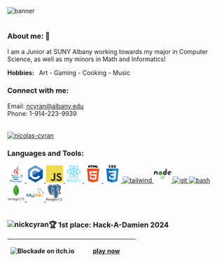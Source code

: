 ![banner](https://github.com/user-attachments/assets/76f2ec90-d2f4-4597-a268-9ec9f20d77ec)
<h1 />
<h3 align="left">About me: 👾</h3>
<p align="left">
  I am a Junior at SUNY Albany working towards my major in Computer Science, as well as my minors in Math and Informatics! 
</p>
  
<p align="left"><b>Hobbies: </b> &nbsp; Art - Gaming - Cooking - Music</p>

<h3 align="left">Connect with me:</h3>
<p align="left">

Email: ncyran@albany.edu </br>
Phone: 1-914-223-9939 </br></br>

<a href="https://linkedin.com/in/nicolas-cyran" target="blank">
  <img align="center" src="https://raw.githubusercontent.com/rahuldkjain/github-profile-readme-generator/master/src/images/icons/Social/linked-in-alt.svg" alt="nicolas-cyran" height="30" width="40" />
</a> 


</p>

<h3 align="left">Languages and Tools:</h3>
<p align="left"> 
  <a href="https://www.java.com" target="_blank" rel="noreferrer"> 
    <img src="https://raw.githubusercontent.com/devicons/devicon/master/icons/java/java-original.svg" alt="java" width="40" height="40"/> 
  </a> 
  
  <a href="https://www.cprogramming.com/" target="_blank" rel="noreferrer"> 
    <img src="https://raw.githubusercontent.com/devicons/devicon/master/icons/c/c-original.svg" alt="c" width="40" height="40"/> 
  </a> 

  <a href="https://developer.mozilla.org/en-US/docs/Web/JavaScript" target="_blank" rel="noreferrer"> 
    <img src="https://raw.githubusercontent.com/devicons/devicon/master/icons/javascript/javascript-original.svg" alt="javascript" width="40" height="40"/> 
  </a> 

  <a href="https://reactjs.org/" target="_blank" rel="noreferrer"> 
    <img src="https://raw.githubusercontent.com/devicons/devicon/master/icons/react/react-original-wordmark.svg" alt="react" width="40" height="40"/> 
  </a> 

  <a href="https://www.w3.org/html/" target="_blank" rel="noreferrer"> 
    <img src="https://raw.githubusercontent.com/devicons/devicon/master/icons/html5/html5-original-wordmark.svg" alt="html5" width="40" height="40"/> 
  </a> 
  
  <a href="https://www.w3schools.com/css/" target="_blank" rel="noreferrer"> 
    <img src="https://raw.githubusercontent.com/devicons/devicon/master/icons/css3/css3-original-wordmark.svg" alt="css3" width="40" height="40"/> 
  </a> 

  <a href="https://tailwindcss.com/" target="_blank" rel="noreferrer"> 
    <img src="https://www.vectorlogo.zone/logos/tailwindcss/tailwindcss-icon.svg" alt="tailwind" width="40" height="40"/> 
  </a> 

  <a href="https://nodejs.org" target="_blank" rel="noreferrer"> 
    <img src="https://raw.githubusercontent.com/devicons/devicon/master/icons/nodejs/nodejs-original-wordmark.svg" alt="nodejs" width="40" height="40"/> 
  </a> 

  <a href="https://git-scm.com/" target="_blank" rel="noreferrer"> 
    <img src="https://www.vectorlogo.zone/logos/git-scm/git-scm-icon.svg" alt="git" width="40" height="40"/> 
  </a> 

  <a href="https://www.gnu.org/software/bash/" target="_blank" rel="noreferrer">
    <img src="https://www.vectorlogo.zone/logos/gnu_bash/gnu_bash-icon.svg" alt="bash" width="40" height="40"/> 
  </a> 
  
  <a href="https://www.mongodb.com/" target="_blank" rel="noreferrer"> 
    <img src="https://raw.githubusercontent.com/devicons/devicon/master/icons/mongodb/mongodb-original-wordmark.svg" alt="mongodb" width="40" height="40"/> 
  </a> 
  
  <a href="https://www.mysql.com/" target="_blank" rel="noreferrer"> 
    <img src="https://raw.githubusercontent.com/devicons/devicon/master/icons/mysql/mysql-original-wordmark.svg" alt="mysql" width="40" height="40"/> 
  </a> 
    
  <a href="https://www.postgresql.org" target="_blank" rel="noreferrer"> 
    <img src="https://raw.githubusercontent.com/devicons/devicon/master/icons/postgresql/postgresql-original-wordmark.svg" alt="postgresql" width="40" height="40"/> 
  </a> 
</p>

<h1 />
  
<h3> 
 <p><img align="left" src="https://github-readme-stats.vercel.app/api/top-langs?username=nickcyran&show_icons=true&locale=en&layout=compact&theme=dark" alt="nickcyran" /></p>
</h3>

<span> 
  <h3 align="left">
    🏆 1st place: Hack-A-Damien 2024
  </h3>
  
  | <picture><img src="https://img.itch.zone/aW1nLzE1Nzc0OTM2LnBuZw==/180x143%23c/C5tq0Y.png" alt="Blockade on itch.io" height="103" /> </picture> |  <p> &nbsp; &nbsp; &nbsp; &thinsp; <a href="https://nicyran.itch.io/blockade" target="_blank" rel="noreferrer">play now</a> &nbsp; &nbsp; &nbsp;  &thinsp; </p>  |
  |----------------------------------------------------------------------------------------------------------------------------|----------------------------------------------------------------------------------------------|
</span>










